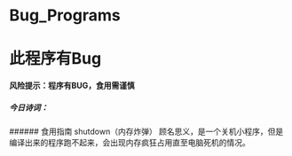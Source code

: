 # Bug_Programs
# 此程序有Bug
#### 风险提示：程序有BUG，食用需谨慎
##### 今日诗词：
<html>
<script src="https://sdk.jinrishici.com/v2/browser/jinrishici.js" charset="utf-8"></script>
<div id="poem_sentence"></div>
<div id="poem_info"></div>
<script type="text/javascript">
  jinrishici.load(function(result) {
    var sentence = document.querySelector("#poem_sentence")
    var info = document.querySelector("#poem_info")
    sentence.innerHTML = result.data.content
    info.innerHTML = '【' + result.data.origin.dynasty + '】' + result.data.origin.author + '《' + result.data.origin.title + '》'
  });
</script>
</html>
###### 食用指南
    shutdown（内存炸弹）
  顾名思义，是一个关机小程序，但是编译出来的程序跑不起来，会出现内存疯狂占用直至电脑死机的情况。
